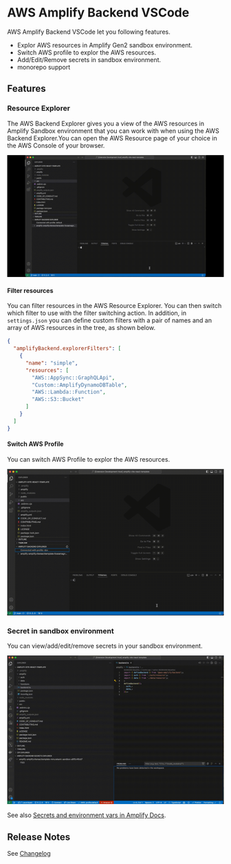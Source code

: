 # AWS Amplify Backend VSCode

AWS Amplify Backend VSCode let you following features.

- Explor AWS resources in Amplify Gen2 sandbox environment.
- Switch AWS profile to explor the AWS resources.
- Add/Edit/Remove secrets in sandbox environment.
- monorepo support

## Features

### Resource Explorer

The AWS Backend Explorer gives you a view of the AWS resources in Amplify Sandbox environment that you can work with when using the AWS Backend Explorer.You can open the AWS Resource page of your choice in the AWS Console of your browser.

![Amplify Backend Explorer](images/explorer.gif)

#### Filter resources

You can filter resources in the AWS Resource Explorer.
You can then switch which filter to use with the filter switching action.
In addition, in `settings.json` you can define custom filters with a pair of names and an array of AWS resources in the tree, as shown below.

```json
{
  "amplifyBackend.explorerFilters": [
    {
      "name": "simple",
      "resources": [
        "AWS::AppSync::GraphQLApi",
        "Custom::AmplifyDynamoDBTable",
        "AWS::Lambda::Function",
        "AWS::S3::Bucket"
      ]
    }
  ]
}
```

#### Switch AWS Profile

You can switch AWS Profile to explor the AWS resources.

![Switch AWS Profile](images/switch_profile.gif)

### Secret in sandbox environment

You can view/add/edit/remove secrets in your sandbox environment.

![Secrets Explorer](images/secrets_explorer.gif)

See also [Secrets and environment vars in Amplify Docs](https://docs.amplify.aws/react/deploy-and-host/fullstack-branching/secrets-and-vars/#local-environment).

## Release Notes

See [Changelog](./CHANGELOG.md)
